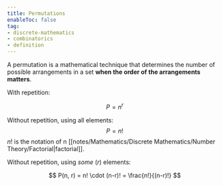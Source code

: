 ```yaml
---
title: Permutations
enableToc: false
tag: 
- discrete-mathematics
- combinatorics
- definition
---
```


A permutation is a mathematical technique that determines the number of possible arrangements in a set **when the order of the arrangements matters**.

With repetition:

$$
P = n^r
$$

Without repetition, using all elements:
$$
P = n!
$$
$n!$ is the notation of n [[notes/Mathematics/Discrete Mathematics/Number Theory/Factorial|factorial]].


Without repetition, using *some* ($r$) elements:

$$
P(n, r) = n! \cdot (n-r)! = \frac{n!}{(n-r)!} 
$$




